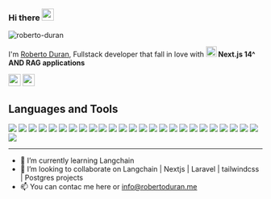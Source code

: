 ### Hi there <img src="https://wefixit.com.br/signature/images/hi.gif" width="24"> 

<p align="left"> <img src="https://komarev.com/ghpvc/?username=roberto-duran&label=Profile%20views&color=0e75b6&style=flat" alt="roberto-duran" /> </p>

<p>I'm <a href="https://robertoduran.me">Roberto Duran</a>, Fullstack developer  that fall in love with <b><a href="https://nextjs.org/" title="Next.js"><img src="https://github.com/get-icon/geticon/raw/master/icons/nextjs-icon.svg" alt="Next.js" width="21px" height="21px"></a> Next.js 14^ AND RAG applications</b><br>
</p>

<a href="https://www.linkedin.com/in/roberto-duran"><img height= "24" src= "https://img.shields.io/badge/LinkedIn-0e76a8?style=for-the-badge&logo=linkedin&logoColor=white"></a>
<a href="mailto:info@robertoduran.me"><img height= "24" src= "https://img.shields.io/badge/Mail-D14836?style=for-the-badge&logo=gmail&logoColor=white"></a>

<h2>Languages and Tools</h2>

<p>
    <img src= "https://img.shields.io/badge/JavaScript-fcdc00?style=flat-square&logo=javascript&logoColor=white">
    <img src= "https://img.shields.io/badge/TypeScript-3b82f6?style=flat-square&logo=typescript&logoColor=white">
    <img src= "https://img.shields.io/badge/React-149eca?style=flat-square&logo=react&logoColor=white">
    <img src= "https://img.shields.io/badge/Angular-c3002f?style=flat-square&logo=angular&logoColor=white">
    <img src= "https://img.shields.io/badge/AngularJS-c3002f?style=flat-square&logo=angularjs&logoColor=white">
    <img src= "https://img.shields.io/badge/PHP-7a86b8?style=flat-square&logo=php&logoColor=white">
    <img src= "https://img.shields.io/badge/Laravel-ec4231?style=flat-square&logo=laravel&logoColor=white">
    <img src= "https://img.shields.io/badge/CodeIgniter-dd4814?style=flat-square&logo=codeigniter&logoColor=white">
    <img src= "https://img.shields.io/badge/Flutter-206ed5?style=flat-square&logo=flutter&logoColor=white">
    <img src= "https://img.shields.io/badge/HTML5-dd4b25?style=flat-square&logo=html5&logoColor=white">
    <img src= "https://img.shields.io/badge/CSS3-254bdd?style=flat-square&logo=css3&logoColor=white">
    <img src= "https://img.shields.io/badge/Bootstrap-6f2bf3?style=flat-square&logo=bootstrap&logoColor=white">
    <img src= "https://img.shields.io/badge/Tailwindcss-38bdf8?style=flat-square&logo=tailwindcss&logoColor=white">
    <img src= "https://img.shields.io/badge/Node.js-3b82f6?style=flat-square&logo=nodedotjs&logoColor=white">
    <img src= "https://img.shields.io/badge/jQuery-0769ad?style=flat-square&logo=jquery&logoColor=white">
    <img src= "https://img.shields.io/badge/Postgres-336791?style=flat-square&logo=postgresql&logoColor=white">
    <img src= "https://img.shields.io/badge/SQLite-d946ef?style=flat-square&logo=sqlite&logoColor=white">
    <img src= "https://img.shields.io/badge/MySQL-3e6e93?style=flat-square&logo=mysql&logoColor=white">
    <img src= "https://img.shields.io/badge/Prisma-2d3748?style=flat-square&logo=prisma&logoColor=white">
    <img src= "https://img.shields.io/badge/VS_Code-008ad3?style=flat-square&logo=visual%20studio%20code&logoColor=white">
    <img src= "https://img.shields.io/badge/Intellij-c52b77?style=flat-square&logo=jetbrains=white">
    <img src= "https://img.shields.io/badge/Apache-d12127?style=flat-square&logo=apache&logoColor=white">
    <img src= "https://img.shields.io/badge/Git-f34c28?style=flat-square&logo=git&logoColor=white">
    <img src= "https://img.shields.io/badge/Windows-badbfa?style=flat-square&logo=windows&logoColor=white">
    <img src= "https://img.shields.io/badge/Linux-e95420?style=flat-square&logo=linux&logoColor=white">
    <img src= "https://img.shields.io/badge/MacOS-313131?style=flat-square&logo=apple&logoColor=white">
<p>
  
<hr/>

- 🌱 I’m currently learning Langchain
- 💞️ I’m looking to collaborate on Langchain | Nextjs | Laravel | tailwindcss | Postgres projects 
- 📫 You can contac me here or info@robertoduran.me
